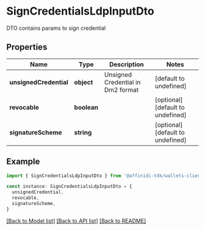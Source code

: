 # SignCredentialsLdpInputDto

DTO contains params to sign credential

## Properties

| Name                   | Type        | Description                       | Notes                             |
| ---------------------- | ----------- | --------------------------------- | --------------------------------- |
| **unsignedCredential** | **object**  | Unsigned Credential in Dm2 format | [default to undefined]            |
| **revocable**          | **boolean** |                                   | [optional] [default to undefined] |
| **signatureScheme**    | **string**  |                                   | [optional] [default to undefined] |

## Example

```typescript
import { SignCredentialsLdpInputDto } from '@affinidi-tdk/wallets-client'

const instance: SignCredentialsLdpInputDto = {
  unsignedCredential,
  revocable,
  signatureScheme,
}
```

[[Back to Model list]](../README.md#documentation-for-models) [[Back to API list]](../README.md#documentation-for-api-endpoints) [[Back to README]](../README.md)
